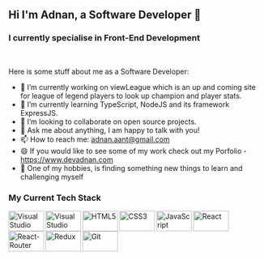 ## Hi I'm Adnan, a Software Developer 👋
### I currently specialise in Front-End Development 

<br />

Here is some stuff about me as a Software Developer:

- 🔭 I’m currently working on viewLeague which is an up and coming site for league of legend players to look up champion and player stats.
- 🌱 I’m currently learning TypeScript, NodeJS and its framework ExpressJS.
- 👯 I’m looking to collaborate on open source projects.
- 💬 Ask me about anything, I am happy to talk with you!
- 📫 How to reach me: adnan.aant@gmail.com 
- 😄 If you would like to see some of my work check out my Porfolio - https://www.devadnan.com
- :memo: One of my hobbies, is finding something new things to learn and challenging myself

### My Current Tech Stack

<img align="left" alt="Visual Studio Code" width="70px" height="40px" src="https://img.shields.io/badge/Visual_Studio_Code-0078D4?style=for-the-badge&logo=visual%20studio%20code&logoColor=white" >
<img align="left" alt="Visual Studio" width="70px" height="40px" src="https://img.shields.io/badge/Visual_Studio_2019-5C2D91?style=for-the-badge&logo=visual%20studio&logoColor=white" >
<img align="left" alt="HTML5" width="70px" height="40px" src="https://img.shields.io/badge/HTML5-E34F26?style=for-the-badge&logo=html5&logoColor=white" >
<img align="left" alt="CSS3" width="70px" height="40px" src="https://img.shields.io/badge/CSS3-1572B6?style=for-the-badge&logo=css3&logoColor=white" >
<img align="left" alt="JavaScript" width="70px" height="40px" src="https://img.shields.io/badge/JavaScript-F7DF1E?style=for-the-badge&logo=javascript&logoColor=black" >
<img align="left" alt="React" width="70px" height="40px" src="https://img.shields.io/badge/React-20232A?style=for-the-badge&logo=react&logoColor=61DAFB">
<img align="left" alt="React-Router" width="70px" height="40px" src="https://img.shields.io/badge/React_Router-CA4245?style=for-the-badge&logo=react-router&logoColor=white" />
<img align="left" alt="Redux" width="70px" height="40px" src="https://img.shields.io/badge/Redux-593D88?style=for-the-badge&logo=redux&logoColor=white" />
<img align="left" alt="Git" width="70px" height="40px" src="https://img.shields.io/badge/Git-F05032?style=for-the-badge&logo=git&logoColor=white" >

<br />
